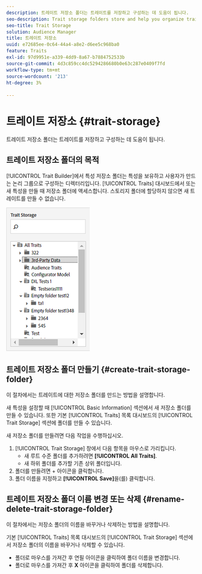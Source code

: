 ```yaml
---
description: 트레이트 저장소 폴더는 트레이트를 저장하고 구성하는 데 도움이 됩니다.
seo-description: Trait storage folders store and help you organize traits.
seo-title: Trait Storage
solution: Audience Manager
title: 트레이트 저장소
uuid: e72685ee-0c64-44a4-a8e2-d6ee5c968ba0
feature: Traits
exl-id: 97d9951e-a339-4dd9-8a67-b7884752533b
source-git-commit: 4d3c859cc4dc5294286680b0e63c287e0409f7fd
workflow-type: tm+mt
source-wordcount: '213'
ht-degree: 3%

---
```


# 트레이트 저장소 {#trait-storage}

트레이트 저장소 폴더는 트레이트를 저장하고 구성하는 데 도움이 됩니다.

<!-- c_tb_storage.xml -->

## 트레이트 저장소 폴더의 목적

[!UICONTROL Trait Builder]에서 특성 저장소 폴더는 특성을 보유하고 사용자가 만드는 논리 그룹으로 구성하는 디렉터리입니다. [!UICONTROL Traits] 대시보드에서 또는 새 특성을 만들 때 저장소 폴더에 액세스합니다. 스토리지 폴더에 할당하지 않으면 새 트레이트를 만들 수 없습니다.

![](assets/tb_storage.png)

## 트레이트 저장소 폴더 만들기 {#create-trait-storage-folder}

이 절차에서는 트레이트에 대한 저장소 폴더를 만드는 방법을 설명합니다.

<!-- t_tb_create_storage.xml -->

새 특성을 설정할 때 [!UICONTROL Basic Information] 섹션에서 새 저장소 폴더를 만들 수 있습니다. 또한 기본 [!UICONTROL Traits] 목록 대시보드의 [!UICONTROL Trait Storage] 섹션에 폴더를 만들 수 있습니다.

새 저장소 폴더를 만들려면 다음 작업을 수행하십시오.

1. [!UICONTROL Trait Storage] 창에서 다음 항목을 마우스로 가리킵니다.
   * 새 루트 수준 폴더를 추가하려면 **[!UICONTROL All Traits]**.
   * 새 하위 폴더를 추가할 기존 상위 폴더입니다.
1. 폴더를 만들려면 + 아이콘을 클릭합니다.
1. 폴더 이름을 지정하고 **[!UICONTROL Save]**&#x200B;을(를) 클릭합니다.

## 트레이트 저장소 폴더 이름 변경 또는 삭제 {#rename-delete-trait-storage-folder}

이 절차에서는 저장소 폴더의 이름을 바꾸거나 삭제하는 방법을 설명합니다.

<!-- t_tb_rename_delete_storage.xml -->

기본 [!UICONTROL Traits] 목록 대시보드의 [!UICONTROL Trait Storage] 섹션에서 저장소 폴더의 이름을 바꾸거나 삭제할 수 있습니다.

* 폴더로 마우스를 가져간 후 연필 아이콘을 클릭하여 폴더 이름을 변경합니다.
* 폴더로 마우스를 가져간 후 **X** 아이콘을 클릭하여 폴더를 삭제합니다.
